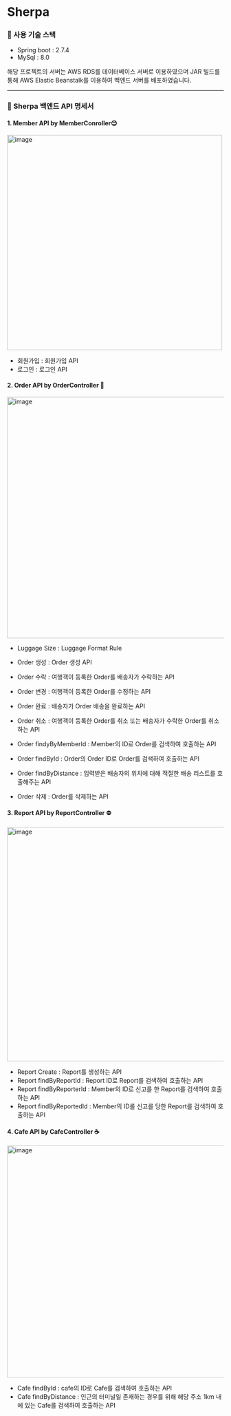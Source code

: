 # Sherpa

### 🔨 사용 기술 스택
* Spring boot : 2.7.4
* MySql : 8.0

해당 프로젝트의 서버는 AWS RDS를 데이터베이스 서버로 이용하였으며 JAR 빌드를 통해 AWS Elastic Beanstalk를 이용하여 백엔드 서버를 배포하였습니다.

*** 
### 📜 Sherpa 백엔드 API 명세서

#### 1. Member API by MemberConroller😊
<img width="500" alt="image" src="https://user-images.githubusercontent.com/70957918/208093679-1ac2f12e-9add-4109-9017-2110ed7df2d1.png">

* 회원가입 : 회원가입 API
* 로그인 : 로그인 API 

#### 2. Order API by OrderController 🚗
<img width="561" alt="image" src="https://user-images.githubusercontent.com/70957918/208093618-b488b654-60f3-402f-a504-3dee0d482a02.png">

* Luggage Size : Luggage Format Rule

* Order 생성 : Order 생성 API
* Order 수락 : 여행객이 등록한 Order를 배송자가 수락하는 API
* Order 변경 : 여행객이 등록한 Order를 수정하는 API
* Order 완료 : 배송자가 Order 배송을 완료하는 API
* Order 취소 : 여행객이 등록한 Order를 취소 또는 배송자가 수락한 Order를 취소하는 API
* Order findyByMemberId : Member의 ID로 Order를 검색하여 호출하는 API
* Order findById : Order의 Order ID로 Order를 검색하여 호출하는 API
* Order findByDistance : 입력받은 배송자의 위치에 대해 적절한 배송 리스트를 호출해주는 API
* Order 삭제 : Order를 삭제하는 API

#### 3. Report API by ReportController ⛔
<img width="544" alt="image" src="https://user-images.githubusercontent.com/70957918/208093771-95b27927-e75b-4a4c-bf74-3639a3a635b1.png">

* Report Create : Report를 생성하는 API
* Report findByReportId : Report ID로 Report를 검색하여 호출하는 API
* Report findByReporterId : Member의 ID로 신고를 한 Report를 검색하여 호출하는 API
* Report findByReportedId : Member의 ID롤 신고를 당한 Report를 검색하여 호출하는 API

#### 4. Cafe API by CafeController ☕
<img width="539" alt="image" src="https://user-images.githubusercontent.com/70957918/208094136-534cf5f6-ca6d-45b9-aa02-171143008a5e.png">

* Cafe findById : cafe의 ID로 Cafe를 검색하여 호출하는 API
* Cafe findByDistance : 인근의 터미널일 존재하는 경우를 위해 해당 주소 1km 내에 있는 Cafe를 검색하여 호출하는 API
